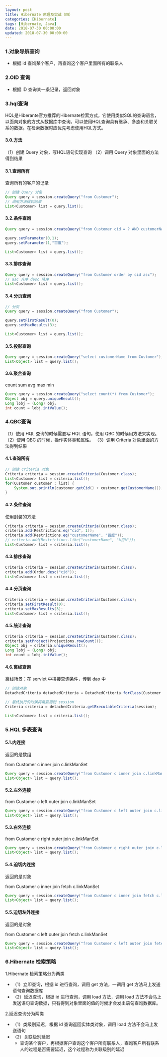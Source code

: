 ```yaml
---
layout: post
title: Hibernate 原理及实战（四）
categories: [Hibernate]
tags: [Hibernate, Java]
date: 2018-07-30 00:00:00
updated: 2018-07-30 00:00:00
---
```


### 1.对象导航查询

- 根据 id 查询某个客户，再查询这个客户里面所有的联系人

<!-- more -->

### 2.OID 查询

- 根据 ID 查询某一条记录，返回对象

### 3.hql查询

HQL是Hiberante官方推荐的Hibernate检索方式，它使用类似SQL的查询语言，以面向对象的方式从数据库中查询。可以使用HQL查询具有继承、多态和关联关系的数据。在检索数据时应优先考虑使用HQL方式。

#### 3.0.方法

（1）创建 Query 对象，写HQL语句实现查询
（2）调用 Query 对象里面的方法得到结果

#### 3.1.查询所有

查询所有的客户的记录

```java
// 创建 Query 对象
Query query = session.createQuery("from Customer");
// 调用方法得到结果
List<Customer> list = query.list();
```

#### 3.2.条件查询

```java
Query query = session.createQuery("from Customer cid = ? AND customerName = ?");

query.setParameter(0,1);
query.setParameter(1,"百度");

List<Customer> list = query.list();
```

#### 3.3.排序查询

```java
Query query = session.createQuery("from Customer order by cid asc"); 
// asc 升序 desc 降序
List<Customer> list = query.list();
```

#### 3.4.分页查询


```java
// 分页
Query query = session.createQuery("from Customer");

query.setFirstResult(0);
query.setMaxResults(3);

List<Customer> list = query.list();
```

#### 3.5.投影查询

```java
Query query = session.createQuery("select customerName from Customer");
List<Object> list = query.list();
```

#### 3.6.聚合查询

count sum avg max min

```java
Query query = session.createQuery("select count(*) from Customer");
Object obj = query.uniqueResult();
Long lobj = (Long) obj;
int count = lobj.intValue();
```

### 4.QBC查询

（1）使用 HQL 查询的时候需要写 HQL 语句，使用 QBC 的时候用方法来实现。
（2）使用 QBC 的时候，操作实体类和属性。
（3）调用 Criteria 对象里面的方法得到结果

#### 4.1.查询所有

```java
// 创建 criteria 对象
Criteria criteria = session.createCriteria(Customer.class);
List<Customer> list = criteria.list();
for(Customer customer : list) {
    System.out.println(customer.getCid() + customer.getCustomerName());
}
```

#### 4.2.条件查询

使用封装的方法

```java
Criteria criteria = session.createCriteria(Customer.class);
criteria.add(Restrictions.eq("cid", 1));
criteria.add(Restrictions.eq("customerName", "百度"));
// criteria.add(Restrictions.like("customerName", "%百%"));
List<Customer> list = criteria.list();
```

#### 4.3.排序查询


```java
Criteria criteria = session.createCriteria(Customer.class);
criteria.add(Order.desc("cid"));
List<Customer> list = criteria.list();
```

#### 4.4.分页查询


```java
Criteria criteria = session.createCriteria(Customer.class);
criteria.setFirstResult(0);
criteria.setMaxResults(3);
List<Customer> list = criteria.list();
```

#### 4.5.统计查询


```java
Criteria criteria = session.createCriteria(Customer.class);
criteria.setProject(Projections.rowCount());
Object obj = criteria.uniqueResult();
Long lobj = (Long) obj;
int count = lobj.intValue();
```


#### 4.6.离线查询

离线场景：在 servlet 中拼接查询条件，传到 dao 中

```java
// 创建对象
DetachedCriteria detachedCriteria = DetachedCriteria.forClass(Customer.class);

// 最终执行的时候再需要用到 session
Criteria criteria = detachedCriteria.getExecutableCriteria(session);

List<Customer> list = criteria.list();
```

### 5.HQL 多表查询

#### 5.1.内连接

返回的是数组

from Customer c inner join c.linkManSet

```java
Query query = session.createQuery("from Customer c inner join c.linkManSet");
List<Object> list = query.list();
```

#### 5.2.左外连接

from Customer c left outer join c.linkManSet

```java
Query query = session.createQuery("from Customer c left outer join c.linkManSet");
List<Object> list = query.list();
```

#### 5.3.右外连接

from Customer c right outer join c.linkManSet

```java
Query query = session.createQuery("from Customer c right outer join c.linkManSet ");
List<Object> list = query.list();
```

#### 5.4.迫切内连接

返回的是对象

from Customer c inner join fetch c.linkManSet

```java
Query query = session.createQuery("from Customer c inner join fetch c.linkManSet");
List<Object> list = query.list();
```

#### 5.5.迫切左外连接

返回的是对象

from Customer c left outer join fetch c.linkManSet

```java
Query query = session.createQuery("from Customer c left outer join fetch c.linkManSet");
List<Object> list = query.list();
```


### 6.Hibernate 检索策略

1.Hibernate 检索策略分为两类
- （1）立即查询，根据 id 进行查询，调用 get 方法，一调用 get 方法马上发送语句查询数据库
- （2）延迟查询，根据 id 进行查询，调用 load 方法，调用 load 方法不会马上发送语句查询数据，只有得到对象里面的值的时候才会发出语句查询数据库。

2.延迟查询分为两类
- （1）类级别延迟，根据 id 查询返回实体类对象，调用 load 方法不会马上发送语句
- （2）关联级别延迟
    - 查询某个客户，再根据客户查询这个客户所有联系人，查询客户所有联系人的过程是否需要延迟，这个过程称为关联级别的延迟
